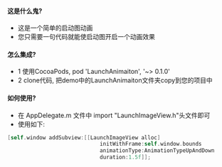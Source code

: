 #### 这是什么鬼?
* 这是一个简单的启动图动画
* 您只需要一句代码就能使启动图开启一个动画效果


#### 怎么集成?
* 1 使用CocoaPods, pod 'LaunchAnimaiton', '~> 0.1.0'
* 2 clone代码, 把demo中的LaunchAnimaiton文件夹copy到您的项目中

#### 如何使用?
* 在 AppDelegate.m 文件中 import "LaunchImageView.h"头文件即可
* 使用如下:
```Objective-C
[self.window addSubview:[[LaunchImageView alloc]
                             initWithFrame:self.window.bounds
                             animationType:AnimationTypeUpAndDown
                             duration:1.5f]];
```


